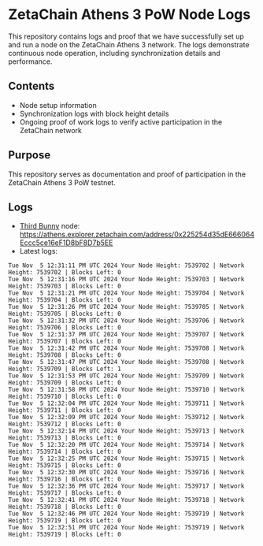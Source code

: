 # ZetaChain Athens 3 PoW Node Logs
This repository contains logs and proof that we have successfully set up and run a node on the ZetaChain Athens 3 network. The logs demonstrate continuous node operation, including synchronization details and performance.

## Contents
- Node setup information
- Synchronization logs with block height details
- Ongoing proof of work logs to verify active participation in the ZetaChain network

## Purpose
This repository serves as documentation and proof of participation in the ZetaChain Athens 3 PoW testnet.

## Logs

- [Third Bunny](https://thirdbunny.xyz/) node: https://athens.explorer.zetachain.com/address/0x225254d35dE666064Eccc5ce16eF1D8bF8D7b5EE
- Latest logs:
```
Tue Nov  5 12:31:11 PM UTC 2024 Your Node Height: 7539702 | Network Height: 7539702 | Blocks Left: 0
Tue Nov  5 12:31:16 PM UTC 2024 Your Node Height: 7539703 | Network Height: 7539703 | Blocks Left: 0
Tue Nov  5 12:31:21 PM UTC 2024 Your Node Height: 7539704 | Network Height: 7539704 | Blocks Left: 0
Tue Nov  5 12:31:26 PM UTC 2024 Your Node Height: 7539705 | Network Height: 7539705 | Blocks Left: 0
Tue Nov  5 12:31:32 PM UTC 2024 Your Node Height: 7539706 | Network Height: 7539706 | Blocks Left: 0
Tue Nov  5 12:31:37 PM UTC 2024 Your Node Height: 7539707 | Network Height: 7539707 | Blocks Left: 0
Tue Nov  5 12:31:42 PM UTC 2024 Your Node Height: 7539708 | Network Height: 7539708 | Blocks Left: 0
Tue Nov  5 12:31:47 PM UTC 2024 Your Node Height: 7539708 | Network Height: 7539709 | Blocks Left: 1
Tue Nov  5 12:31:53 PM UTC 2024 Your Node Height: 7539709 | Network Height: 7539709 | Blocks Left: 0
Tue Nov  5 12:31:58 PM UTC 2024 Your Node Height: 7539710 | Network Height: 7539710 | Blocks Left: 0
Tue Nov  5 12:32:04 PM UTC 2024 Your Node Height: 7539711 | Network Height: 7539711 | Blocks Left: 0
Tue Nov  5 12:32:09 PM UTC 2024 Your Node Height: 7539712 | Network Height: 7539712 | Blocks Left: 0
Tue Nov  5 12:32:14 PM UTC 2024 Your Node Height: 7539713 | Network Height: 7539713 | Blocks Left: 0
Tue Nov  5 12:32:20 PM UTC 2024 Your Node Height: 7539714 | Network Height: 7539714 | Blocks Left: 0
Tue Nov  5 12:32:25 PM UTC 2024 Your Node Height: 7539715 | Network Height: 7539715 | Blocks Left: 0
Tue Nov  5 12:32:30 PM UTC 2024 Your Node Height: 7539716 | Network Height: 7539716 | Blocks Left: 0
Tue Nov  5 12:32:36 PM UTC 2024 Your Node Height: 7539717 | Network Height: 7539717 | Blocks Left: 0
Tue Nov  5 12:32:41 PM UTC 2024 Your Node Height: 7539718 | Network Height: 7539718 | Blocks Left: 0
Tue Nov  5 12:32:46 PM UTC 2024 Your Node Height: 7539719 | Network Height: 7539719 | Blocks Left: 0
Tue Nov  5 12:32:51 PM UTC 2024 Your Node Height: 7539719 | Network Height: 7539719 | Blocks Left: 0
```
